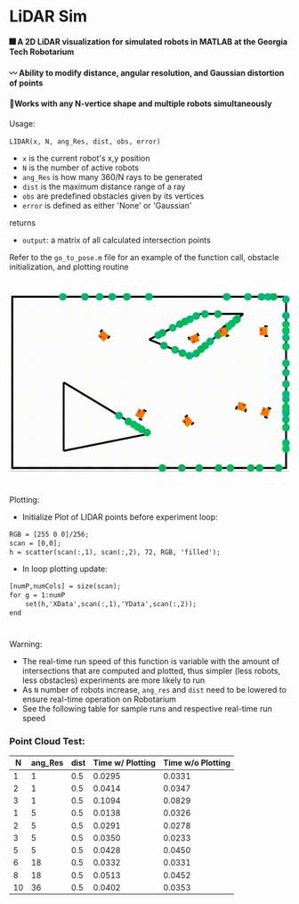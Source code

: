 # LiDAR Sim

#### :fireworks: A 2D LiDAR visualization for simulated robots in MATLAB at the Georgia Tech Robotarium

#### :wavy_dash: Ability to modify distance, angular resolution, and Gaussian distortion of points

#### :mount_fuji:Works with any N-vertice shape and multiple robots simultaneously

Usage:

`LIDAR(x, N, ang_Res, dist, obs, error)`

- `x` is the current robot's x,y position
- `N` is the number of active robots
- `ang_Res` is how many 360/N rays to be generated
- `dist` is the maximum distance range of a ray
- `obs` are predefined obstacles given by its vertices
- `error` is defined as either 'None' or 'Gaussian'

returns
- `output`: a matrix of all calculated intersection points

Refer to the `go_to_pose.m` file for an example of the function call, obstacle initialization, and plotting routine

#
![Example of LiDAR function with Robotarium robots](images/lidar_mov_2.gif "Example of LiDAR function with Robotarium robots")

#

Plotting: 

- Initialize Plot of LIDAR points before experiment loop:
```
RGB = [255 0 0]/256;  
scan = [0,0];  
h = scatter(scan(:,1), scan(:,2), 72, RGB, 'filled'); 
```
- In loop plotting update:
```
[numP,numCols] = size(scan);     
for g = 1:numP
    set(h,'XData',scan(:,1),'YData',scan(:,2));      
end
```


#
Warning:
* The real-time run speed of this function is variable with the amount of intersections that are computed and plotted, thus simpler (less robots, less obstacles) experiments are more likely to run 
* As `N` number of robots increase, `ang_res` and `dist` need to be lowered to ensure real-time operation on Robotarium
* See the following table for sample runs and respective real-time run speed

### Point Cloud Test:
| N | ang_Res | dist | Time w/ Plotting | Time w/o Plotting |
| -- | -- | -- | -- | -- |
| 1 | 1 | 0.5 | 0.0295 | 0.0331|
| 2 | 1 | 0.5 | 0.0414 | 0.0347 |
| 3 | 1 | 0.5 | 0.1094 | 0.0829 |
| 1 | 5 | 0.5 | 0.0138 | 0.0326 |
| 2 | 5 | 0.5 | 0.0291 | 0.0278 |
| 3 | 5 | 0.5 | 0.0350 | 0.0233 |
| 5 | 5 | 0.5 | 0.0428 | 0.0450 |
| 6 | 18 | 0.5 | 0.0332 | 0.0331 |
| 8 | 18 | 0.5 | 0.0513 | 0.0452 |
| 10 | 36 | 0.5 | 0.0402 | 0.0353 |



